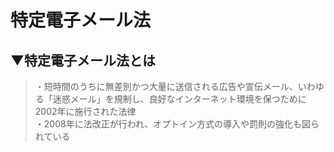 # 特定電子メール法

## ▼特定電子メール法とは
>・短時間のうちに無差別かつ大量に送信される広告や宣伝メール、いわゆる「迷惑メール」を規制し、良好なインターネット環境を保つために2002年に施行された法律<br>
>・2008年に法改正が行われ、オプトイン方式の導入や罰則の強化も図られている<br>
<br>
